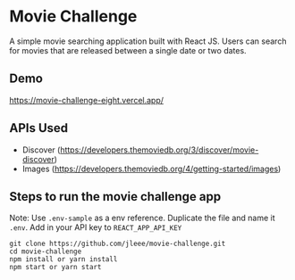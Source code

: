 # Movie Challenge
A simple movie searching application built with React JS. Users can search for movies that are released between a single date or two dates. 

## Demo
https://movie-challenge-eight.vercel.app/

## APIs Used
- Discover (https://developers.themoviedb.org/3/discover/movie-discover)
- Images (https://developers.themoviedb.org/4/getting-started/images)

## Steps to run the movie challenge app
Note: Use `.env-sample` as a env reference. Duplicate the file and name it `.env`. Add in your API key to `REACT_APP_API_KEY`
```
git clone https://github.com/jleee/movie-challenge.git
cd movie-challenge
npm install or yarn install
npm start or yarn start
```
